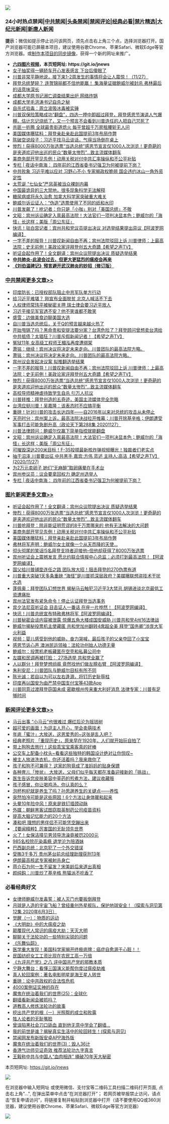 ![](https://raw.githubusercontent.com/fqnews/bnews/master/64photo/fqnews-qr.jpg)

<div id="tt">
<h3>24小时热点禁闻|<a href="#%E4%B8%AD%E5%85%B1%E7%A6%81%E9%97%BB%E6%9B%B4%E5%A4%9A%E6%96%87%E7%AB%A0">中共禁闻</a>|<a href="#%E5%9B%BE%E7%89%87%E6%96%B0%E9%97%BB%E6%9B%B4%E5%A4%9A%E6%96%87%E7%AB%A0">头条禁闻</a>|<a href="#%E6%96%B0%E9%97%BB%E8%AF%84%E8%AE%BA%E6%9B%B4%E5%A4%9A%E6%96%87%E7%AB%A0">禁闻评论|<a href="#%E5%BF%85%E7%9C%8B%E7%BB%8F%E5%85%B8%E5%A5%BD%E6%96%87">经典必看|<a href="/video.md#%E7%A6%81%E7%89%87%E7%B2%BE%E9%80%89">禁片精选</a>|<a href="https://github.com/fqnews/djy/blob/master/gb/nf1351518.md#1">大纪元新闻</a>|<a href="https://github.com/fqnews/ntdtv/blob/master/gb/prog204.md#1">新唐人新闻</a></h3>
<div><b>提示：</b>微信如提示停止访问该网页，须先点击右上角三个点，选择浏览器打开。国产浏览器可能已屏蔽本项目，建议使用谷歌Chrome、苹果Safari、微软Edge等官方浏览器。或<a href="https://github.com/fqnews/bnews/blob/master/%E5%88%B6%E4%BD%9Cgit%E7%A6%81%E9%97%BB%E9%95%9C%E5%83%8F.md">制作本项目的同步镜像</a>，获得一个新的网址来推广。</div>
<ul>
<li><b><a href="http://d1.bdrive.tk/64.mp4" target="_blank">六四图片视频</a>，本页短网址: https://git.io/jnews</b></li>
<li><a href="/cbnews/20201127/1438130.md">女子抽奖得一辆轿车开心发表感言 下台后傻眼了</a></li>
<li><a href="/bannedvideo/20201128/1438389.md">川普非常平静地说，接下来1-2周发生的事情将会让人震惊！（11/27）</a></li>
<li><a href="/cnnews/20201128/1438295.md">拜登总统梦碎？ 连贺锦丽都不信他能赢！ 集海量证据鲍威尔被封杀 弗林最后的话意味深长</a></li>
<li><a href="/cbnews/20201128/1438362.md">成都大学原书记溺亡调查结果出炉 网络炸锅</a></li>
<li><a href="/renquan/20201127/1438258.md">成都大学毛洪涛书记自杀之秘</a></li>
<li><a href="/yule/20201127/1438128.md">自杀式验毒：周立波吸冰毒被实锤</a></li>
<li><a href="/bannedvideo/20201128/1438359.md">川普双保险策略成功“翻盘”，四选一押中即超过拜登，拜登感恩节演讲人气爆棚，估计忘记烧纸了，又一个预言不会看到川普连任的人把自己咒死了</a></li>
<li><a href="/cnnews/hknews/20201128/1438534.md">共匪一折腾 全球最贵街道熄火 每平曾超千万房租腰斩无人问</a></li>
<li><a href="/topimagenews/20201128/1438282.md">美国媒体曝猛料：拜登亲赴亲赴此国提前3年布局作弊</a></li>
<li><a href="/cbnews/20201128/1438329.md">陈破空说段子：习近平找马云谈话，气得当场倒在桌上</a></li>
<li><a href="/comments/20201128/1438507.md">惨烈！获得8000万张选票“当选总统”感恩节宣言仅1000人次浏览！更奇葩的是夹道欢迎他出巡的民众“数量太惨烈”…致主流媒体翻车</a></li>
<li><a href="/topimagenews/20201128/1438318.md">美商务部开罕见先例！动用关税对付中共汇率操纵和不公平补贴</a></li>
<li><a href="/cbnews/20201128/1438371.md">专栏 | 夜话中南海： 四年前的江西省委书记强卫为何被提前下岗？</a></li>
<li><a href="/cnnews/20201127/1438127.md">中共败象 习近平难以应对 习野心不小 专家揭政权脆弱 国企违约冰山一角外资定性</a></li>
<li><a href="/lifebaike/20201128/1438391.md">太荒诞 “七仙女”严凤英被当众裸剖内幕</a></li>
<li><a href="/comments/20201128/1438278.md">中国最诡异的三大禁地，很多现象科学无法解释</a></li>
<li><a href="/health/20201127/1438136.md">糖尿病或将永久治愈 加拿大科学家突破重大难关</a></li>
<li><a href="/cbnews/20201128/1438316.md">鲍威尔诉讼证人：“伪造”选票使用了不同的纸和水印</a></li>
<li><a href="/cnnews/20201128/1438294.md">川普发飙了！呛记者：你只是「小咖」别对「美国总统」不敬</a></li>
<li><a href="/cbnews/20201128/1438443.md">文昭：宾州诉讼确定入禀最高法院！大法官们一项判决显本色；鲍威尔的「海怪」长这样；美版「周公东征」</a></li>
<li><a href="/cnnews/20201128/1438488.md">快讯！驻白宫记者：宾州共和党议员提出决议 对选举结果提出异议【阿波罗网编译】</a></li>
<li><a href="/cbnews/20201128/1438517.md">一字不差的报导！川普叹新闻自由不再；宾州法院驳回上诉  川普律师：上最高法院；史无前例！美政论家评拜登创五大奇蹟【希望之声TV】</a></li>
<li><a href="/topimagenews/20201128/1438585.md">听证会起作用了！全文翻译：宾州众议院提出决议 质疑选举结果</a></li>
<li><b><a href="/comments/20200211/1275071.md" target="_blank">中共肺炎-此波会过去，但更大更猛烈的瘟疫会再来</a></b></li>
<li><b><a href="/comments/20200207/1272816.md" target="_blank">《刘伯温碑记》预言避开武汉肺炎的妙招（修订版）</a></b></li>
</ul>
</div>

<div class="catlist">
<h3><a href="/cbnews/" target="_blank">中共禁闻</a><span><a href="/cbnews/" target="_blank" rel="nofollow">更多文章>></a></span></h3>
<ul>
<li><a href="/cbnews/20201128/1438658.md" target="_blank">印度防长：已授权部队阻止中共军队单方行动</a></li>
<li><a href="/cbnews/20201128/1438644.md" target="_blank">给习近平难堪？ 刚宣布全面脱贫 北京人喊活不下去</a></li>
<li><a href="/cbnews/20201128/1438621.md" target="_blank">人权律师常玮平被秘密关押 瑞士律会要习近平放人</a></li>
<li><a href="/cbnews/20201128/1438620.md" target="_blank">习近平接见军官透不安？他不笑谁都不敢笑</a></li>
<li><a href="/cbnews/20201128/1438596.md" target="_blank">盛雪：边做美食边聊美国大选</a></li>
<li><a href="/cbnews/20201128/1438532.md" target="_blank">自川普当选总统后，关于Q的预言越来越火热了</a></li>
<li><a href="/cbnews/20201128/1438582.md" target="_blank">开始甩锅了吗？黑命贵和安提法要分家？台湾危险了？拜登顾问曾想卖台湾给中共抵债？太猖狂？川普斥假新闻记者！【希望之声TV】</a></li>
<li><a href="/cbnews/20201128/1438574.md" target="_blank">冤狱11年 女高级工程师王楣泓再度遭绑架</a></li>
<li><a href="/cbnews/20201128/1438572.md" target="_blank">萧铭：继续！宾州决议将决定未来走向。川普团队的最高法院方略。</a></li>
<li><a href="/cbnews/20201128/1438556.md" target="_blank">萧铭：宾州决议将决定未来走向。川普团队的最高法院方略。</a></li>
<li><a href="/cbnews/20201128/1438553.md" target="_blank">宾州议会发起决议案 拟推翻选举结果</a></li>
<li><a href="/cbnews/20201128/1438517.md" target="_blank">一字不差的报导！川普叹新闻自由不再；宾州法院驳回上诉  川普律师：上最高法院；史无前例！美政论家评拜登创五大奇蹟【希望之声TV】</a></li>
<li><a href="/comments/20201128/1438507.md" target="_blank">惨烈！获得8000万张选票“当选总统”感恩节宣言仅1000人次浏览！更奇葩的是夹道欢迎他出巡的民众“数量太惨烈”…致主流媒体翻车</a></li>
<li><a href="/cbnews/20201128/1438496.md" target="_blank">高校导师精神虐待致学生自杀 引万人抗议</a></li>
<li><a href="/cbnews/20201128/1438293.md" target="_blank">川普转推：拜登创造的五奇迹，美国主流媒体完全忽略</a></li>
<li><a href="/cbnews/20201128/1438396.md" target="_blank">台湾应挺川普！吴嘉隆：该表态时不应搞平衡</a></li>
<li><a href="/cbnews/20201128/1438395.md" target="_blank">重磅！针对川普的攻击长达四年——自2016年以来对总统的攻击从未停止</a></li>
<li><a href="/cbnews/20201128/1438465.md" target="_blank">天亮时分：宾州案上诉，最高法院决战拉开帷幕；川普开除基辛格；伊朗遭受军事打击可能急剧升高（政论天下第288集 20201127）</a></li>
<li><a href="/cbnews/20201128/1438382.md" target="_blank">川普法律顾问：鲍威尔仅赢下简单指控就能翻盘</a></li>
<li><a href="/cbnews/20201128/1438443.md" target="_blank">文昭：宾州诉讼确定入禀最高法院！大法官们一项判决显本色；鲍威尔的「海怪」长这样；美版「周公东征」</a></li>
<li><a href="/cbnews/20201128/1438434.md" target="_blank">可摧毁深达200米目标！F-35投掷最新核炸弹视频曝光！独裁者们老实点</a></li>
<li><a href="/cbnews/20201128/1438417.md" target="_blank">抽干沼泽 川普要出征 中共黑手  嘉宾:方伟 蓝述 主持人:高洁【希望之声TV】(2020/11/27)</a></li>
<li><a href="/cbnews/20201128/1438384.md" target="_blank">为2万元卖卵子 她们“无麻醉”取卵痛晕在手术台</a></li>
<li><a href="/cbnews/20201128/1438376.md" target="_blank">宾州参议员：议会要拿回权力 确定州选举人</a></li>
<li><a href="/cbnews/20201128/1438371.md" target="_blank">专栏 | 夜话中南海： 四年前的江西省委书记强卫为何被提前下岗？</a></li>

</ul>
</div>
<div class="catlist">
<h3><a href="/topimagenews/" target="_blank">图片新闻</a><span><a href="/topimagenews/" target="_blank" rel="nofollow">更多文章>></a></span></h3>
<ul>
<li><a href="/topimagenews/20201128/1438585.md" target="_blank">听证会起作用了！全文翻译：宾州众议院提出决议 质疑选举结果</a></li>
<li><a href="/comments/20201128/1438507.md" target="_blank">惨烈！获得8000万张选票“当选总统”感恩节宣言仅1000人次浏览！更奇葩的是夹道欢迎他出巡的民众“数量太惨烈”…致主流媒体翻车</a></li>
<li><a href="/topimagenews/20201128/1438467.md" target="_blank">川普呛拜登：除非能证明荒谬的8千万票哪来的 他有无法解决的大问题</a></li>
<li><a href="/topimagenews/20201128/1438318.md" target="_blank">美商务部开罕见先例！动用关税对付中共汇率操纵和不公平补贴</a></li>
<li><a href="/topimagenews/20201128/1438282.md" target="_blank">美国媒体曝猛料：拜登亲赴亲赴此国提前3年布局作弊</a></li>
<li><a href="/topimagenews/20201127/1438070.md" target="_blank">弗林将军声明：鲍威尔女士就像一个从天而降的天使…</a></li>
<li><a href="/topimagenews/20201127/1438026.md" target="_blank">彻头彻尾的笑话!5名拜登支持者迎接他&#8211;但他却获得了8000万张选票</a></li>
<li><a href="/topimagenews/20201127/1437920.md" target="_blank">宾州听证会上震撼发言 愿北约联合情报中心总监：必须打到最高法院！【阿波罗网编译】</a></li>
<li><a href="/topimagenews/20201126/1437670.md" target="_blank">国父给川普铺垫连任之路 团队放大招！阻击拜登的270伪票有道</a></li>
<li><a href="/topimagenews/20201126/1437615.md" target="_blank">川普重大突破1天多条重磅 “海怪”是川普抓深层政府？美媒曝联想盗技术干扰大选</a></li>
<li><a href="/topimagenews/20201126/1437533.md" target="_blank">蓬佩奥：拜登团队幻想世界 揭秘马云触犯习近平3大禁忌 胡锡进谈北京最低​​工资遭痛批</a></li>
<li><a href="/topimagenews/20201126/1437384.md" target="_blank">宾州法官发布紧急命令！停止认证拜登当选事务</a></li>
<li><a href="/topimagenews/20201126/1437290.md" target="_blank">宾夕法尼亚听证会 目击证人一番话 在座一片哗然！【阿波罗网编译】</a></li>
<li><a href="/topimagenews/20201126/1437210.md" target="_blank">快讯！川普总统宣布特赦弗林将军【阿波罗网编译】</a></li>
<li><a href="/topimagenews/20201126/1437110.md" target="_blank">川普秘密会谈内容被泄露 惊爆五角大楼成国安威胁 川普共和党4州16法律战</a></li>
<li><a href="/topimagenews/20201126/1437096.md" target="_blank">鲍威尔揭秘投票机主使藏匿 共和党加州翻转4席超全美 拜登&#8221;国务卿&#8221;涉庞大军火利益</a></li>
<li><a href="/comments/20201125/1436916.md" target="_blank">视频：婴儿感受到他的威胁，奋力哭喊，最后孩子的父亲夺回了小宝宝</a></li>
<li><a href="/topimagenews/20201125/1436913.md" target="_blank">感恩节诉心声 澳洲民运领袖：法轮功创始人功德无量</a></li>
<li><a href="/topimagenews/20201125/1436851.md" target="_blank">鲍威尔：投票机老板藏匿在空壳和私募公司中</a></li>
<li><a href="/topimagenews/20201125/1436783.md" target="_blank">左媒和民调再被打脸： 27场选举 共和党全赢了</a></li>
<li><a href="/topimagenews/20201125/1436760.md" target="_blank">人以群分！拜登梦想组阁 竟然找他们做左膀右臂 【阿波罗网编译】</a></li>
<li><a href="/topimagenews/20201125/1436675.md" target="_blank">朱利安尼：川普团队与鲍威尔目标有所不同</a></li>
<li><a href="/comments/20201125/1436540.md" target="_blank">陈光诚：若自以为可以左右逢源，将钉历史耻辱柱</a></li>
<li><a href="/topimagenews/20201125/1436480.md" target="_blank">印度再以国安为由严禁中国支付宝等43款App</a></li>
<li><a href="/topimagenews/20201125/1436469.md" target="_blank">川普同意过渡拜登窃国未成 密歇根州传来重大利好消息 法律专家：川普有足够时间</a></li>

</ul>
</div>
<div class="catlist">
<h3><a href="/comments/" target="_blank">新闻评论</a><span><a href="/comments/" target="_blank" rel="nofollow">更多文章>></a></span></h3>
<ul>
<li><a href="/comments/20201128/1438647.md" target="_blank">马云出事 “小马云”也很难过 爆红后沦为摇钱树</a></li>
<li><a href="/comments/20201128/1438639.md" target="_blank">超可爱的画面！为逗主人开心，学会卖萌技术</a></li>
<li><a href="/comments/20201128/1438638.md" target="_blank">年底「蜜汁」大放送，这恩爱秀的~这张是乱入吧？</a></li>
<li><a href="/comments/20201128/1438636.md" target="_blank">经典老照片 「重现历史」，原来早在1920年，人们就开始玩自拍了</a></li>
<li><a href="/comments/20201128/1438635.md" target="_blank">带上狗狗去旅行！这些乖宝宝乘客真的好棒</a></li>
<li><a href="/comments/20201128/1438634.md" target="_blank">公交车上配备小枕头~看看这些独特的韩国设计绝对让你惊叹~</a></li>
<li><a href="/comments/20201128/1438633.md" target="_blank">被主人放进洗衣机，你还活着吗？我来救你了</a></li>
<li><a href="/comments/20201128/1438632.md" target="_blank">孩子和狗不可兼得？ 这家的狗竟成了准妈妈的贴身保镖</a></li>
<li><a href="/comments/20201128/1438631.md" target="_blank">各种育儿「惨状」 大放送，父母们似乎每天都在准备迎接新的「挑战」</a></li>
<li><a href="/comments/20201128/1438630.md" target="_blank">医生告诉您皮肤美容中草药的煎煮方法，建议收藏哦</a></li>
<li><a href="/comments/20201128/1438629.md" target="_blank">孩子感冒，你让喝鸡汤，你认真的么？</a></li>
<li><a href="/comments/20201128/1438628.md" target="_blank">泡杯枸杞就是养生了吗？孙思邈养生的关键点——养性</a></li>
<li><a href="/comments/20201128/1438627.md" target="_blank">突然怕冷可能是这些原因！6个方法让身体暖和起来</a></li>
<li><a href="/comments/20201128/1438626.md" target="_blank">头晕10年险中风！原来是铁钉插颈动脉</a></li>
<li><a href="/comments/20201128/1438624.md" target="_blank">外媒：朝鲜黑客试图窃取英制药公司疫苗资料</a></li>
<li><a href="/comments/20201128/1438623.md" target="_blank">提高大脑记忆能力的20个方法</a></li>
<li><a href="/comments/20201128/1438589.md" target="_blank">凑和吧 理想的男伴侣不可能凭空蹦出来</a></li>
<li><a href="/comments/20201128/1438588.md" target="_blank">【要闻精粹】厉害国的无耻领先世界</a></li>
<li><a href="/comments/20201128/1438579.md" target="_blank">火了！女保洁撞见男领导洗澡竟被罚2000元</a></li>
<li><a href="/comments/20201128/1438561.md" target="_blank">985名校院花染毒瘾 退学沦为陪酒妹</a></li>
<li><a href="/comments/20201128/1438560.md" target="_blank">巴西副总统：北京犯了一个外交错误</a></li>
<li><a href="/comments/20201128/1438552.md" target="_blank">受贿3千多万 贵州茅台前总经理助理获刑13年</a></li>
<li><a href="/comments/20201128/1438551.md" target="_blank">伊朗最高核武专家被射杀身亡</a></li>
<li><a href="/comments/20201128/1438550.md" target="_blank">蒋介石为何一生不留发？宋美龄后来道出真相</a></li>
<li><a href="/comments/20201128/1438540.md" target="_blank">颜纯鈎：川普炒了基辛格 熊猫派不吃香了</a></li>

</ul>
</div>

<div class="catlist">
<h3>必看经典好文</h3>
<ul>
<li><a href="/comments/20201123/1435422.md" target="_blank">女律师鲍威尔发毒誓：被人灭门也要扳倒拜登</a></li>
<li><a href="/comments/20200712/1359456.md" target="_blank">月球是人造的宇宙飞船？曾经重创外星舰队，保护地球安全！（探索与洞见第12集 2020年6月3日）</a></li>
<li><a href="/comments/20200810/1377609.md" target="_blank">觉醒（一）：物质的运动</a></li>
<li><a href="/comments/20200203/1269785.md" target="_blank">《大明劫》中的大瘟疫之劫</a></li>
<li><a href="/comments/20200619/783185.md" target="_blank">颠覆现代人常识的瘟疫大劫：天灭大明</a></li>
<li><a href="/comments/20190417/1114875.md" target="_blank">聊聊关于法轮功的一些特别尖锐的问题</a></li>
<li><a href="/comments/20200527/783191.md" target="_blank">《乐舞仙踪》</a></li>
<li><a href="/comments/20201115/1431139.md" target="_blank">医学重大发现！美国科学家揭开终极底牌：癌症自愈源于心脏！！</a></li>
<li><a href="/lifebaike/20200515/1328783.md" target="_blank">民国纺织女工工资比现在农民工高一万倍</a></li>
<li><a href="/bookonline/20131116/201047.md" target="_blank">《九评共产党》之八 评中国共产党的邪教本质</a></li>
<li><a href="/comments/20200527/1273654.md" target="_blank">宁静大舞台：看懂三国演义能帮你度过瘟疫劫难</a></li>
<li><a href="/comments/20200523/1332915.md" target="_blank">真人轮回案例：著名电影明星是海王星人转世</a></li>
<li><a href="/comments/20200705/783271.md" target="_blank">重磅：论中共政权的合法性危机</a></li>
<li><a href="/lifebaike/20201113/1430218.md" target="_blank">4000案例证实神的存在</a></li>
<li><a href="/comments/20181017/1014654.md" target="_blank">魔鬼在统治着我们的世界(25)：全球化</a></li>
<li><a href="/fanqiang/20200616/1345793.md" target="_blank">翻墙看新闻会被抓吗？</a></li>
<li><a href="/comments/20200805/1375080.md" target="_blank">道教高人修炼法轮功的故事</a></li>
<li><a href="/comments/20200629/1352460.md" target="_blank">挖出共产党的根（一）光照帮的成立和败露</a></li>
<li><a href="/comments/20200606/783250.md" target="_blank">牲人论者的无耻嘴脸</a></li>
<li><a href="/topimagenews/20200928/1404412.md" target="_blank">曾误陷黑社会刀口舔血 直到他无意中学会了翻墙&#8230;</a></li>
<li><a href="/comments/20200715/1359453.md" target="_blank">我的前世是谁？揭秘真实生活中的轮回转生！(探索与洞见)</a></li>
<li><a href="/comments/20200627/783266.md" target="_blank">禁闻网发布新版安卓APP海外版</a></li>
<li><a href="/topimagenews/20180521/945342.md" target="_blank">魔鬼在统治着我们的世界(3)：毁人36计</a></li>
<li><a href="/comments/20200517/1330064.md" target="_blank">香港气功师见证奇效 推荐法轮功九字真言</a></li>
<li><a href="/cbnews/20200730/1371580.md" target="_blank">王毅称中共与中国人“血肉相连” 捅破70年天大秘密</a></li>

</ul>
</div>

本页短网址: https://git.io/jnews

![](https://raw.githubusercontent.com/fqnews/bnews/master/64photo/fqnews-qr.jpg)

在浏览器中输入短网址 或使用微信、支付宝等二维码工具扫描二维码打开页面, 点击右上角"...", 在弹出菜单中点击“在浏览器打开”； 若网页被举报禁止访问，请点击“恢复申请访问”，将链接复制并粘贴到浏览器中打开（请不要使用QQ或360浏览器，建议使用谷歌Chrome、苹果Safari、微软Edge等官方浏览器）

![](https://raw.githubusercontent.com/fqnews/bnews/master/64photo/wx.jpg)
